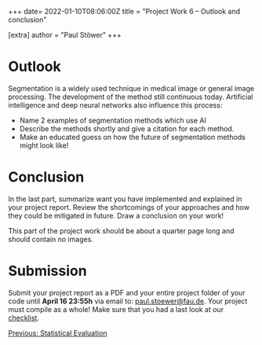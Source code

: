 +++
date= 2022-01-10T08:06:00Z
title = "Project Work 6 – Outlook and conclusion"

[extra]
author = "Paul Stöwer"
+++

# Outlook

Segmentation is a widely used technique in medical image or general image processing. The development of the method still continuous today.
Artificial intelligence and deep neural networks also influence this process:

* Name 2 examples of segmentation methods which use AI
* Describe the methods shortly and give a citation for each method. 
* Make an educated guess on how the future of segmentation methods might look like!


# Conclusion

In the last part, summarize want you have implemented and explained in your project report.
Review the shortcomings of your approaches and how they could be mitigated in future.
Draw a conclusion on your work!

This part of the project work should be about a quarter page long and should contain no images.

# Submission

Submit your project report as a PDF and your entire project folder of your code until **April 16 23:55h** via email to: paul.stoewer@fau.de.
Your project must compile as a whole!
Make sure that you had a last look at our [checklist](../checklist).



[Previous: Statistical Evaluation](../evaluation)
